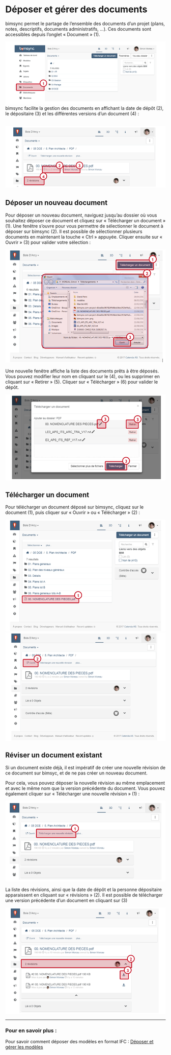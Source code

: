 # Déposer et gérer des documents

bimsync permet le partage de l’ensemble des documents d’un projet \(plans, notes, descriptifs, documents administratifs, …\). Ces documents sont accessibles depuis l’onglet « Document » \(1\).

![](/03_bimsync/deposer-et-gerer-des-documents-images/deposer-et-gerer-des-documents-01.PNG)
bimsync facilite la gestion des documents en affichant la date de dépôt \(2\), le dépositaire \(3\) et les différentes versions d’un document \(4\) :

## ![](/03_bimsync/deposer-et-gerer-des-documents-images/deposer-et-gerer-des-documents-02.PNG)

## Déposer un nouveau document

Pour déposer un nouveau document, naviguez jusqu’au dossier où vous souhaitez déposer ce document et cliquez sur « Télécharger un document » \(1\). Une fenêtre s’ouvre pour vous permettre de sélectionner le document à déposer sur bimsync \(2\). Il est possible de sélectionner plusieurs documents en maintenant la touche « Ctrl » appuyée. Cliquer ensuite sur « Ouvrir » \(3\) pour valider votre sélection :

![](/03_bimsync/deposer-et-gerer-des-documents-images/deposer-et-gerer-des-documents-03.PNG)

Une nouvelle fenêtre affiche la liste des documents prêts à être déposés. Vous pouvez modifier leur nom en cliquant sur le   \(4\), ou les supprimer en cliquant sur « Retirer » \(5\). Cliquer sur « Télécharger » \(6\) pour valider le dépôt.

![](/03_bimsync/deposer-et-gerer-des-documents-images/deposer-et-gerer-des-documents-04.PNG)

## Télécharger un document

Pour télécharger un document déposé sur bimsync, cliquez sur le document \(1\), puis cliquer sur « Ouvrir » ou « Télécharger » \(2\) :

![](/03_bimsync/deposer-et-gerer-des-documents-images/deposer-et-gerer-des-documents-05.PNG)
![](/03_bimsync/deposer-et-gerer-des-documents-images/deposer-et-gerer-des-documents-06.PNG)

## Réviser un document existant

Si un document existe déjà, il est impératif de créer une nouvelle révision de ce document sur bimsyc, et de ne pas créer un nouveau document.

Pour cela, vous pouvez déposer la nouvelle révision au même emplacement et avec le même nom que la version précédente du document. Vous pouvez également cliquer sur « Télécharger une nouvelle révision » \(1\) :

![](/03_bimsync/deposer-et-gerer-des-documents-images/deposer-et-gerer-des-documents-07.PNG)

La liste des révisions, ainsi que la date de dépôt et la personne dépositaire apparaissent en cliquant sur « révisions » \(2\). Il est possible de télécharger une version précédente d’un document en cliquant sur  \(3\)

![](/03_bimsync/deposer-et-gerer-des-documents-images/deposer-et-gerer-des-documents-08.PNG)

---

### Pour en savoir plus :

Pour savoir comment déposer des modèles en format IFC : [Déposer et gérer les modèles](/03_bimsync/deposer-et-gerer-des-modeles.md)


